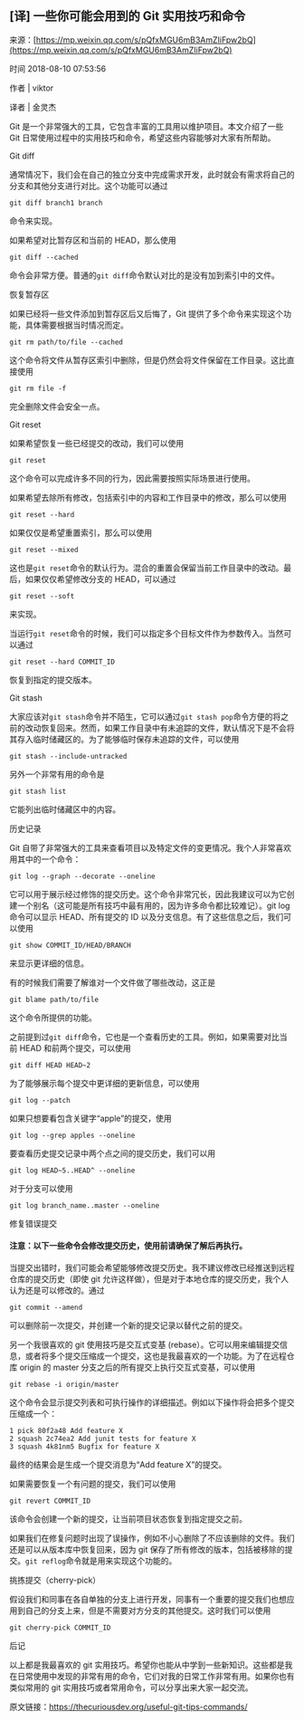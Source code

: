 ## [译] 一些你可能会用到的 Git 实用技巧和命令

来源：[https://mp.weixin.qq.com/s/pQfxMGU6mB3AmZIiFpw2bQ](https://mp.weixin.qq.com/s/pQfxMGU6mB3AmZIiFpw2bQ)

时间 2018-08-10 07:53:56

作者 | viktor
 
译者 | 金灵杰
 
Git 是一个非常强大的工具，它包含丰富的工具用以维护项目。本文介绍了一些 Git 日常使用过程中的实用技巧和命令，希望这些内容能够对大家有所帮助。
 
Git diff
 
通常情况下，我们会在自己的独立分支中完成需求开发，此时就会有需求将自己的分支和其他分支进行对比。这个功能可以通过
 
```
git diff branch1 branch
```
 
命令来实现。
 
如果希望对比暂存区和当前的 HEAD，那么使用
 
```
git diff --cached
```
 
命令会非常方便。普通的`git diff`命令默认对比的是没有加到索引中的文件。
 
恢复暂存区
 
如果已经将一些文件添加到暂存区后又后悔了，Git 提供了多个命令来实现这个功能，具体需要根据当时情况而定。
 
```
git rm path/to/file --cached
```
 
这个命令将文件从暂存区索引中删除，但是仍然会将文件保留在工作目录。这比直接使用
 
```
git rm file -f
```
 
完全删除文件会安全一点。
 
Git reset
 
如果希望恢复一些已经提交的改动，我们可以使用
 
```
git reset
```
 
这个命令可以完成许多不同的行为，因此需要按照实际场景进行使用。
 
如果希望去除所有修改，包括索引中的内容和工作目录中的修改，那么可以使用
 
```
git reset --hard
```
 
如果仅仅是希望重置索引，那么可以使用
 
```
git reset --mixed
```
 
这也是`git reset`命令的默认行为。混合的重置会保留当前工作目录中的改动。最后，如果仅仅希望修改分支的 HEAD，可以通过
 
```
git reset --soft
```
 
来实现。
 
当运行`git reset`命令的时候，我们可以指定多个目标文件作为参数传入。当然可以通过
 
```
git reset --hard COMMIT_ID
```
 
恢复到指定的提交版本。
 
Git stash
 
大家应该对`git stash`命令并不陌生，它可以通过`git stash pop`命令方便的将之前的改动恢复回来。然而，如果工作目录中有未追踪的文件，默认情况下是不会将其存入临时储藏区的。为了能够临时保存未追踪的文件，可以使用
 
```
git stash --include-untracked
```
 
另外一个非常有用的命令是
 
```
git stash list
```
 
它能列出临时储藏区中的内容。
 
历史记录
 
Git 自带了非常强大的工具来查看项目以及特定文件的变更情况。我个人非常喜欢用其中的一个命令：
 
```
git log --graph --decorate --oneline
```
 
它可以用于展示经过修饰的提交历史。这个命令非常冗长，因此我建议可以为它创建一个别名（这可能是所有技巧中最有用的，因为许多命令都比较难记）。git log 命令可以显示 HEAD、所有提交的 ID 以及分支信息。有了这些信息之后，我们可以使用
 
```
git show COMMIT_ID/HEAD/BRANCH
```
 
来显示更详细的信息。
 
有的时候我们需要了解谁对一个文件做了哪些改动，这正是
 
```
git blame path/to/file
```
 
这个命令所提供的功能。
 
之前提到过`git diff`命令，它也是一个查看历史的工具。例如，如果需要对比当前 HEAD 和前两个提交，可以使用
 
```
git diff HEAD HEAD~2
```
 
为了能够展示每个提交中更详细的更新信息，可以使用
 
```
git log --patch
```
 
如果只想要看包含关键字“apple”的提交，使用
 
```
git log --grep apples --oneline
```
 
要查看历史提交记录中两个点之间的提交历史，我们可以用
 
```
git log HEAD~5..HEAD^ --oneline
```
 
对于分支可以使用
 
```
git log branch_name..master --oneline
```
 
修复错误提交
 
#### 注意：以下一些命令会修改提交历史，使用前请确保了解后再执行。
 
当提交出错时，我们可能会希望能够修改提交历史。我不建议修改已经推送到远程仓库的提交历史（即使 git 允许这样做），但是对于本地仓库的提交历史，我个人认为还是可以修改的。通过
 
```
git commit --amend
```
 
可以删除前一次提交，并创建一个新的提交记录以替代之前的提交。
 
另一个我很喜欢的 git 使用技巧是交互式变基 (rebase）。它可以用来编辑提交信息，或者将多个提交压缩成一个提交，这也是我最喜欢的一个功能。为了在远程仓库 origin 的 master 分支之后的所有提交上执行交互式变基，可以使用
 
```
git rebase -i origin/master
```
 
这个命令会显示提交列表和可执行操作的详细描述。例如以下操作将会把多个提交压缩成一个：
 
```
1 pick 80f2a48 Add feature X
2 squash 2c74ea2 Add junit tests for feature X
3 squash 4k81nm5 Bugfix for feature X
```
 
最终的结果会是生成一个提交消息为“Add feature X”的提交。
 
如果需要恢复一个有问题的提交，我们可以使用
 
```
git revert COMMIT_ID
```
 
该命令会创建一个新的提交，让当前项目状态恢复到指定提交之前。
 
如果我们在修复问题时出现了误操作，例如不小心删除了不应该删除的文件。我们还是可以从版本库中恢复回来，因为 git 保存了所有修改的版本，包括被移除的提交。`git reflog`命令就是用来实现这个功能的。
 
挑拣提交（cherry-pick）
 
假设我们和同事在各自单独的分支上进行开发，同事有一个重要的提交我们也想应用到自己的分支上来，但是不需要对方分支的其他提交。这时我们可以使用
 
```
git cherry-pick COMMIT_ID
```
 
后记   
 
以上都是我最喜欢的 git 实用技巧。希望你也能从中学到一些新知识。这些都是我在日常使用中发现的非常有用的命令，它们对我的日常工作非常有用。如果你也有类似常用的 git 实用技巧或者常用命令，可以分享出来大家一起交流。
 
原文链接：https://thecuriousdev.org/useful-git-tips-commands/
 
 

